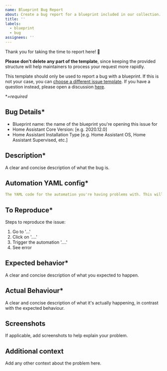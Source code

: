 ```yaml
---
name: Blueprint Bug Report
about: Create a bug report for a blueprint included in our collection.
title: ''
labels:
  - blueprint
  - bug
assignees: ''
---
```


Thank you for taking the time to report here! :tada:

**Please don't delete any part of the template**, since keeping the provided structure will help maintainers to process your request more rapidly.

This template should only be used to report a bug with a blueprint. If this is not your case, you can [choose a different issue template](https://github.com/EPMatt/awesome-ha-blueprints/issues/new/choose). If you have a question instead, please open a discussion [here](https://github.com/EPMatt/awesome-ha-blueprints/discussions/new).

\*_=required_

## Bug Details\*

- Blueprint name: the name of the blueprint you're opening this issue for
- Home Assistant Core Version: [e.g. 2020.12.0]
- Home Assistant Installation Type [e.g. Home Assistant OS, Home Assistant Supervised, etc.]

## Description\*

A clear and concise description of what the bug is.

## Automation YAML config\*

```yaml
The YAML code for the automation you're having problems with. This will allow to reproduce your issue.
```

## To Reproduce\*

Steps to reproduce the issue:

1. Go to '...'
2. Click on '....'
3. Trigger the automation '....'
4. See error

## Expected behavior\*

A clear and concise description of what you expected to happen.

## Actual Behaviour\*

A clear and concise description of what it's actually happening, in contrast with the expected behaviour.

## Screenshots

If applicable, add screenshots to help explain your problem.

## Additional context

Add any other context about the problem here.
